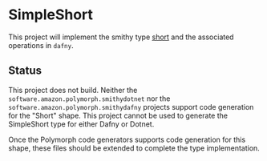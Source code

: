 # SimpleShort

This project will implement the smithy type [short](https://smithy.io/2.0/spec/simple-types.html#short) and the associated operations in `dafny`.

## Status

This project does not build. Neither the `software.amazon.polymorph.smithydotnet` nor the `software.amazon.polymorph.smithydafny` projects support code generation for the "Short" shape. This project cannot be used to generate the SimpleShort type for either Dafny or Dotnet.

Once the Polymorph code generators supports code generation for this shape, these files should be extended to complete the type implementation.
